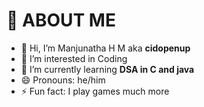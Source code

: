 # 💫 ABOUT ME
- 👋 Hi, I’m Manjunatha H M aka **cidopenup**
- 👀 I’m interested in Coding 
- 🌱 I’m currently learning **DSA in C and java**
- 😄 Pronouns: he/him
- ⚡ Fun fact: I play games much more

<!---
CID63/CID63 is a ✨ special ✨ repository because its `README.md` (this file) appears on your GitHub profile.
You can click the Preview link to take a look at your changes.
--->
